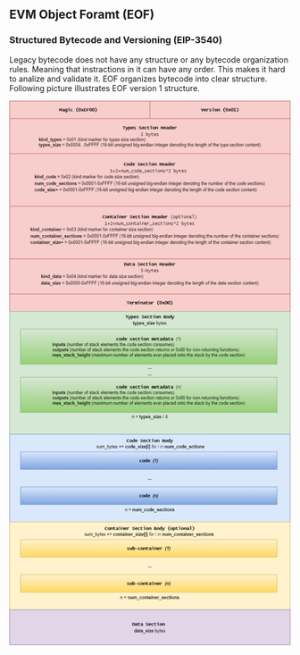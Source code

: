 ## EVM Object Foramt (EOF) 

### Structured Bytecode and Versioning (EIP-3540)

Legacy bytecode does not have any structure or any bytecode organization rules. Meaning that instractions in it can have any order. This makes it hard to analize and validate it. EOF organizes bytecode into clear structure. Following picture illustrates EOF version 1 structure.

![Container Structure](/assets/eof_container.png)





